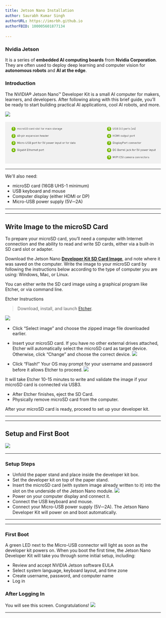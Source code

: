 ```yaml
---
title: Jetson Nano Installation
author: Saurabh Kumar Singh
authorURL: https://imsrbh.github.io
authorFBID: 100005601877134

---
```


### Nvidia Jetson

It is a series of **embedded AI computing boards** from **Nvidia Corporation**. They are often used to deploy deep learning and computer vision for **autonomous robots** and **AI at the edge**.

<!--truncate-->

### Introduction
The NVIDIA® Jetson Nano™ Developer Kit is a small AI computer for makers, learners, and developers. After following along with this brief guide, you’ll be ready to start building practical AI applications, cool AI robots, and more.

![](https://developer.nvidia.com/sites/default/files/akamai/embedded/images/jetsonNano/gettingStarted/jetson-nano-dev-kit-top-r6-HR-B01.png)

![](https://github.com/imSrbh/Jetson-Devices/blob/master/website/static/img/nano_detail.png?raw=true)
___

We'll also need:
- microSD card (16GB UHS-1 minimum)
- USB keyboard and mouse
- Computer display (either HDMI or DP)
- Micro-USB power supply (5V⎓2A)
___
___
## Write Image to the microSD Card
To prepare your microSD card, you’ll need a computer with Internet connection and the ability to read and write SD cards, either via a built-in SD card slot or adapter.

Download the Jetson Nano [__Developer Kit SD Card Image__](https://developer.nvidia.com/jetson-nano-sd-card-image), and note where it was saved on the computer.
Write the image to your microSD card by following the instructions below according to the type of computer you are using: Windows, Mac, or Linux.

You can either write the SD card image using a graphical program like Etcher, or via command line.

Etcher Instructions

>Download, install, and launch [Etcher](https://www.balena.io/etcher).

![](https://developer.nvidia.com/sites/default/files/akamai/embedded/images/jetsonNano/gettingStarted/Jetson_Nano-Getting_Started-Linux-Etcher.png)

- Click “Select image” and choose the zipped image file downloaded earlier.
- Insert your microSD card. If you have no other external drives attached, Etcher will automatically select the microSD card as target device. Otherwise, click “Change” and choose the correct device.
![](https://developer.nvidia.com/sites/default/files/akamai/embedded/images/jetsonNano/gettingStarted/Jetson_Nano-Getting_Started-Linux-Etcher_Select_Drive.png)

- Click “Flash!” Your OS may prompt for your username and password before it allows Etcher to proceed.
![](https://developer.nvidia.com/sites/default/files/akamai/embedded/images/jetsonNano/gettingStarted/Jetson_Nano-Getting_Started-Linux-Etcher_Password.png)

It will take Etcher 10-15 minutes to write and validate the image if your microSD card is connected via USB3.

- After Etcher finishes, eject the SD Card.
- Physically remove microSD card from the computer.

After your microSD card is ready, proceed to set up your developer kit.

___
___

## Setup and First Boot

![](https://developer.nvidia.com/sites/default/files/akamai/embedded/images/jetsonNano/gettingStarted/Jetbot_animation_500x282_2.gif)
___
### Setup Steps
- Unfold the paper stand and place inside the developer kit box.
- Set the developer kit on top of the paper stand.
- Insert the microSD card (with system image already written to it) into the slot on the underside of the Jetson Nano module.
![](https://developer.nvidia.com/sites/default/files/akamai/embedded/images/jetsonNano/gettingStarted/Jetson_Nano-Getting_Started-Setup-Insert_microSD-B01.png)
- Power on your computer display and connect it.
- Connect the USB keyboard and mouse.
- Connect your Micro-USB power supply (5V⎓2A). The Jetson Nano Developer Kit will power on and boot automatically.

___
___
### First Boot
A green LED next to the Micro-USB connector will light as soon as the developer kit powers on. When you boot the first time, the Jetson Nano Developer Kit will take you through some initial setup, including:

- Review and accept NVIDIA Jetson software EULA
- Select system language, keyboard layout, and time zone
- Create username, password, and computer name
- Log in

### After Logging In
You will see this screen.
Congratulations!
![](https://developer.nvidia.com/sites/default/files/akamai/embedded/images/jetsonNano/gettingStarted/Jetson_Nano-Getting_Started-Setup_Welcome_Screen.png)
___

